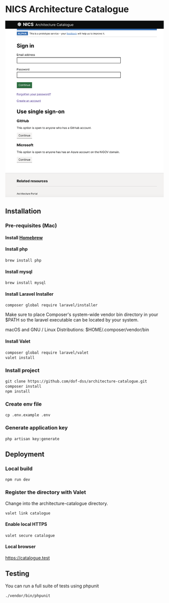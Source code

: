 # NICS Architecture Catalogue

![screen shot of application home page](screenshot.png)

## Installation

### Pre-requisites (Mac)

#### Install [Homebrew](https://brew.sh/)

#### Install php

```
brew install php
```

#### Install mysql

```
brew install mysql
```

#### Install Laravel Installer

```
composer global require laravel/installer
```

Make sure to place Composer's system-wide vendor bin directory in your $PATH so the laravel executable can be located by your system.

macOS and GNU / Linux Distributions: $HOME/.composer/vendor/bin

#### Install Valet

```
composer global require laravel/valet
valet install
```

### Install project

```
git clone https://github.com/dof-dss/architecture-catalogue.git
composer install
npm install
```

### Create env file

```
cp .env.example .env
```

### Generate application key

```
php artisan key:generate
```

## Deployment

### Local build

```
npm run dev
```

### Register the directory with Valet

Change into the architecture-catalogue directory.

```
valet link catalogue
```

#### Enable local HTTPS

```
valet secure catalogue
```

#### Local browser

https://catalogue.test

## Testing

You can run a full suite of tests using phpunit

```
./vendor/bin/phpunit
```
